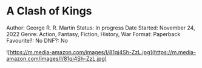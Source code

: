 # A Clash of Kings

Author: George R. R. Martin
Status: In progress
Date Started: November 24, 2022
Genre: Action, Fantasy, Fiction, History, War
Format: Paperback
Favourite?: No
DNF?: No

![https://m.media-amazon.com/images/I/81qj4Sh-ZzL.jpg](https://m.media-amazon.com/images/I/81qj4Sh-ZzL.jpg)